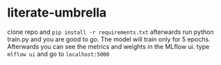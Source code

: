 # literate-umbrella
clone repo and `pip install -r requirements.txt` afterwards run python train.py and you are good to go. The model will train only for 5 epochs. Afterwards you can see the metrics and weights in the MLflow ui. 
type `mlflow ui` and go to `localhost:5000`
